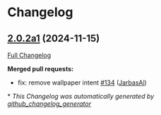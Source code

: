 # Changelog

## [2.0.2a1](https://github.com/OpenVoiceOS/skill-ovos-homescreen/tree/2.0.2a1) (2024-11-15)

[Full Changelog](https://github.com/OpenVoiceOS/skill-ovos-homescreen/compare/2.0.1...2.0.2a1)

**Merged pull requests:**

- fix: remove wallpaper intent [\#134](https://github.com/OpenVoiceOS/skill-ovos-homescreen/pull/134) ([JarbasAl](https://github.com/JarbasAl))



\* *This Changelog was automatically generated by [github_changelog_generator](https://github.com/github-changelog-generator/github-changelog-generator)*
